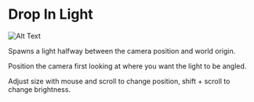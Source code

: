 # Drop In Light

![Alt Text](gifs/maybe.gif)

Spawns a light halfway between the camera position and world origin.

Position the camera first looking at where you want the light to be angled. 

Adjust size with mouse and scroll to change position, shift + scroll to change brightness. 